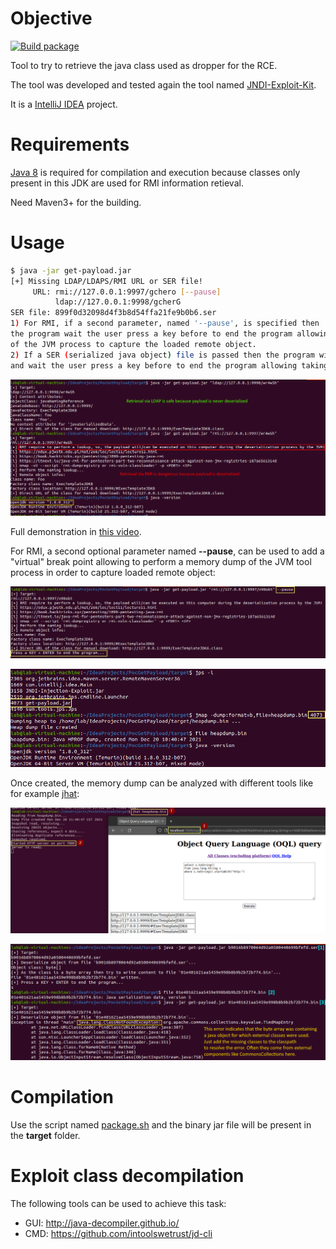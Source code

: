# Objective

[![Build package](https://github.com/righettod/log4shell-payload-grabber/actions/workflows/maven.yml/badge.svg?branch=main)](https://github.com/righettod/log4shell-payload-grabber/actions/workflows/maven.yml)

Tool to try to retrieve the java class used as dropper for the RCE.

The tool was developed and tested again the tool named [JNDI-Exploit-Kit](https://github.com/pimps/JNDI-Exploit-Kit).

It is a [IntelliJ IDEA](https://www.jetbrains.com/idea/download) project.

# Requirements

[Java 8](https://adoptium.net/releases.html?variant=openjdk8) is required for compilation and execution because classes only present in this JDK are used for RMI information retieval.

Need Maven3+ for the building.

# Usage

```bash
$ java -jar get-payload.jar
[+] Missing LDAP/LDAPS/RMI URL or SER file!
     URL: rmi://127.0.0.1:9997/gchero [--pause]
          ldap://127.0.0.1:9998/gcherG
SER file: 899f0d32098d4f3b8d54ffa21fe9b0b6.ser
1) For RMI, if a second parameter, named '--pause', is specified then
the program wait the user press a key before to end the program allowing taking a heap dump
of the JVM process to capture the loaded remote object.
2) If a SER (serialized java object) file is passed then the program will load it
and wait the user press a key before to end the program allowing taking a heap dump like for RMI.
```

![usage](usage.png)

Full demonstration in [this video](demo-full.mp4).

For RMI, a second optional parameter named **--pause**, can be used to add a "virtual" break point allowing to perform a memory dump of the JVM tool process in order to capture loaded remote object:

![usage-rmi-01](usage-rmi-memory-dump01.png)

![usage-rmi-00](usage-rmi-memory-dump00.png)

Once created, the memory dump can be analyzed with different tools like for example [jhat](https://docs.oracle.com/javase/7/docs/technotes/tools/share/jhat.html):

![usage-rmi-00](usage-rmi-memory-dump02.png)

![usage-ser-00](usage-ser-file00.png)

# Compilation

Use the script named [package.sh](package.sh) and the binary jar file will be present in the **target** folder.

# Exploit class decompilation

The following tools can be used to achieve this task:
- GUI: http://java-decompiler.github.io/
- CMD: https://github.com/intoolswetrust/jd-cli

